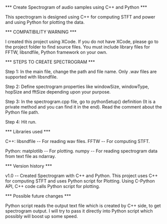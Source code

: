 *** Create Spectrogram of audio samples using C++ and Python ***

This spectrogram is designed using C++ for computing STFT and power and using Python 
for plotting the data. 


*** COMPATIBILITY WARNING *** 

I created this project using XCode. If you do not have XCode, please go to the project folder
to find source files. You must include library files for FFTW, libsndfile, Python framework on 
your own.


*** STEPS TO CREATE SPECTROGRAM ***

Step 1:
In the main file, change the path and file name. Only .wav files are supported with libsndfile. 

Step 2:
Define spectrogram properties like windowSize, windowType, hopSize and fftSize depending upon your purpose.

Step 3:
In the spectrogram.cpp file, go to pythonSetup() definition (It is a private method and you can find it in the end).
Read the comment about the Python file path. 

Step 4:
Hit run.


*** Libraries used ***

C++:
libsndfile -- For reading wav files.
FFTW -- For computing STFT. 

Python:
matplotlib -- For plotting.
numpy -- For reading spectrogram data from text file as ndarray.

*** Version history ***


v1.0 -- Created Spectrogram with C++ and Python. This project uses C++ for computing STFT and 
uses Python script for Plotting. Using C-Python API, C++ code calls Python script for 
plotting.


*** Possible future changes ***

Python script reads the output text file which is created by C++ side, to get spectrogram output. I will try to 
pass it directly into Python script which possibly will boost up some speed. 

